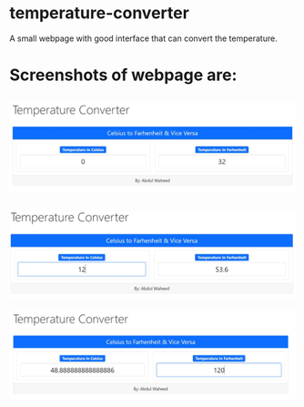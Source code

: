 # temperature-converter
A small webpage with good interface that can convert the temperature. 
# Screenshots of webpage are:

![](images/ss1.JPG)
----
![](images/ss2.JPG)
----
![](images/ss3.JPG)

